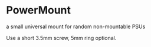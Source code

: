 # PowerMount
a small universal mount for random non-mountable PSUs

Use a short 3.5mm screw, 5mm ring optional.
